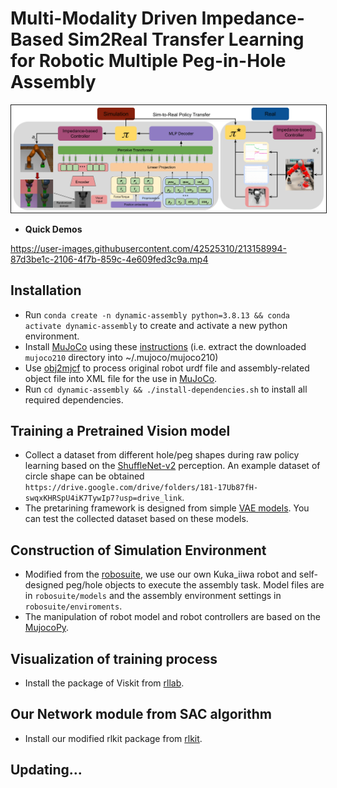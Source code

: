 # Multi-Modality Driven Impedance-Based Sim2Real Transfer Learning for Robotic Multiple Peg-in-Hole Assembly
<img src="assets/image_folder/cover.png" width="1000" border="1"/>


- **Quick Demos**

https://user-images.githubusercontent.com/42525310/213158994-87d3be1c-2106-4f7b-859c-4e609fed3c9a.mp4


## Installation

* Run `conda create -n dynamic-assembly python=3.8.13 && conda activate dynamic-assembly` to create and activate a new python environment.
* Install [MuJoCo](https://mujoco.org/) using these [instructions](https://github.com/hietalajulius/mujoco-py/tree/8131d34070e684705990ef25e5b3f211e218e2e4#install-mujoco) (i.e. extract the downloaded `mujoco210` directory into ~/.mujoco/mujoco210)
* Use [obj2mjcf](https://github.com/kevinzakka/obj2mjcf) to process original robot urdf file  and assembly-related object file into XML file for the use in [MuJoCo](https://mujoco.org/).
* Run `cd dynamic-assembly && ./install-dependencies.sh` to install all required dependencies.

## Training a Pretrained Vision model
* Collect a dataset from different hole/peg shapes during raw policy learning based on the [ShuffleNet-v2](https://arxiv.org/abs/1807.11164) perception. An example dataset of circle shape can be obtained `https://drive.google.com/drive/folders/181-17Ub87fH-swqxKHRSpU4iK7TywIp7?usp=drive_link`.
* The pretarining framework is designed from simple [VAE models](https://github.com/AntixK/PyTorch-VAE). You can test the collected dataset based on these models. 

## Construction of Simulation Environment
* Modified from the [robosuite](https://robosuite.ai/docs/overview.html), we use our own Kuka_iiwa robot and self-designed peg/hole objects to execute the assembly task. Model files are in `robosuite/models` and the assembly environment settings in  `robosuite/enviroments`.
* The manipulation of robot model and robot controllers are based on the [MujocoPy](https://github.com/openai/mujoco-py).

## Visualization of training process
* Install the package of Viskit from [rllab](https://github.com/rll/rllab).

## Our Network module from SAC algorithm
* Install our modified rlkit package from [rlkit](https://github.com/rail-berkeley/rlkit).

## Updating...